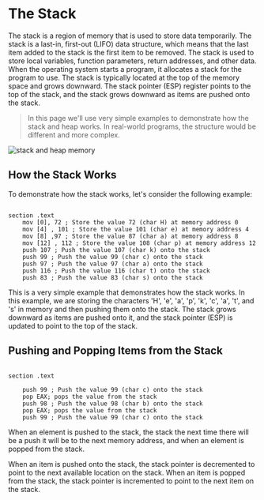 # The Stack

The stack is a region of memory that is used to store data temporarily. The stack is a last-in, first-out (LIFO) data structure, which means that the last item added to the stack is the first item to be removed. The stack is used to store local variables, function parameters, return addresses, and other data.
When the operating system starts a program, it allocates a stack for the program to use. The stack is typically located at the top of the memory space and grows downward. The stack pointer (ESP) register points to the top of the stack, and the stack grows downward as items are pushed onto the stack.

<!-- warning -->
> In this page we'll use very simple examples to demonstrate how the stack and heap works. In real-world programs, the structure would be different and more complex.


![stack and heap memory](https://icarus.cs.weber.edu/~dab/cs1410/textbook/4.Pointers/images/layout.png)


## How the Stack Works

To demonstrate how the stack works, let's consider the following example:

```shell

section .text
    mov [0], 72 ; Store the value 72 (char H) at memory address 0
    mov [4] , 101 ; Store the value 101 (char e) at memory address 4
    mov [8] ,97 ; Store the value 87 (char a) at memory address 8
    mov [12] , 112 ; Store the value 108 (char p) at memory address 12
    push 107 ; Push the value 107 (char k) onto the stack
    push 99 ; Push the value 99 (char c) onto the stack
    push 97 ; Push the value 97 (char a) onto the stack
    push 116 ; Push the value 116 (char t) onto the stack
    push 83 ; Push the value 83 (char s) onto the stack
```
<!--  memory -console -cpu word:4 ascii -->


This is a very simple example that demonstrates how the stack works. In this example, we are storing the characters 'H', 'e', 'a', 'p', 'k', 'c', 'a', 't', and 's' in memory and then pushing them onto the stack. The stack grows downward as items are pushed onto it, and the stack pointer (ESP) is updated to point to the top of the stack.


## Pushing and Popping Items from the Stack
```shell

section .text

    push 99 ; Push the value 99 (char c) onto the stack
    pop EAX; pops the value from the stack
    push 98 ; Push the value 98 (char b) onto the stack
    pop EAX; pops the value from the stack
    push 99 ; Push the value 99 (char c) onto the stack

```

<!--  memory -console -cpu word:4 ascii -->

When an element is pushed to the stack, the stack the next time there will be a push it will be to the next memory address, and when an element is popped from the stack.

When an item is pushed onto the stack, the stack pointer is decremented to point to the next available location on the stack. When an item is popped from the stack, the stack pointer is incremented to point to the next item on the stack.
